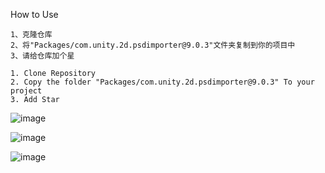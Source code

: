 How to Use

    1、克隆仓库
    2、将"Packages/com.unity.2d.psdimporter@9.0.3"文件夹复制到你的项目中
    3、请给仓库加个星
    
    1. Clone Repository
    2. Copy the folder "Packages/com.unity.2d.psdimporter@9.0.3" To your project
    3. Add Star


![image](https://github.com/ArcfuryHan/psd2unity/assets/29817119/70c870ab-7ee9-4a10-9b29-bac71cac3bf5)


![image](https://github.com/ArcfuryHan/psd2unity/assets/29817119/6e78b133-81b0-428c-bc8c-c68c0f4ce2ab)


![image](https://github.com/ArcfuryHan/psd2unity/assets/29817119/35148bda-c908-4c91-be8a-49aec0f9479a)
